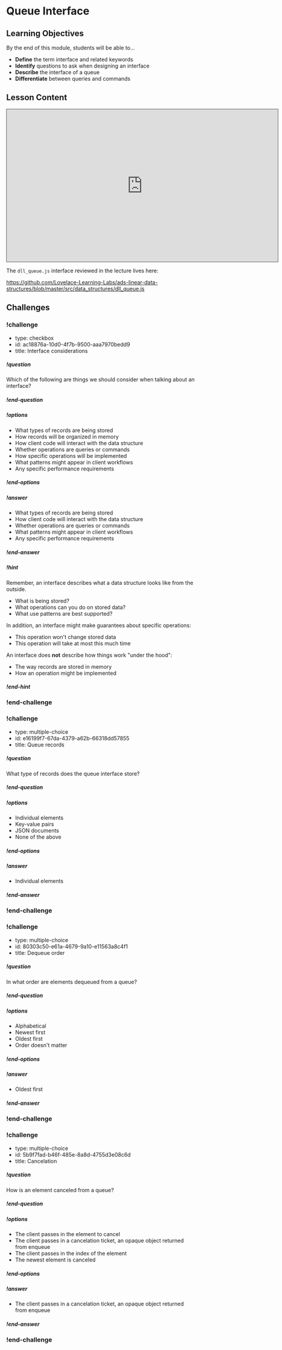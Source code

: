 # Queue Interface

## Learning Objectives

By the end of this module, students will be able to...

* **Define** the term interface and related keywords
* **Identify** questions to ask when designing an interface
* **Describe** the interface of a queue
* **Differentiate** between queries and commands

## Lesson Content

<iframe src="https://adaacademy.hosted.panopto.com/Panopto/Pages/Embed.aspx?id=9c6d03be-87b4-4884-8555-abb30039ecb7&autoplay=false&offerviewer=true&showtitle=true&showbrand=false&start=0&interactivity=all" width=720 height=405 style="border: 1px solid #464646;" allowfullscreen allow="autoplay"></iframe>

The `dll_queue.js` interface reviewed in the lecture lives here:

https://github.com/Lovelace-Learning-Labs/ads-linear-data-structures/blob/master/src/data_structures/dll_queue.js

## Challenges

<!-- >>>>>>>>>>>>>>>>>>>>>> BEGIN CHALLENGE >>>>>>>>>>>>>>>>>>>>>> -->
<!-- Replace everything in square brackets [] and remove brackets  -->

### !challenge

* type: checkbox
* id: ac18876a-10d0-4f7b-9500-aaa7970bedd9
* title: Interface considerations
<!-- * points: [1] (optional, the number of points for scoring as a checkpoint) -->
<!-- * topics: [python, pandas] (optional the topics for analyzing points) -->

##### !question

Which of the following are things we should consider when talking about an interface?

##### !end-question

##### !options

* What types of records are being stored
* How records will be organized in memory
* How client code will interact with the data structure
* Whether operations are queries or commands
* How specific operations will be implemented
* What patterns might appear in client workflows
* Any specific performance requirements

##### !end-options

##### !answer

* What types of records are being stored
* How client code will interact with the data structure
* Whether operations are queries or commands
* What patterns might appear in client workflows
* Any specific performance requirements

##### !end-answer

##### !hint

Remember, an interface describes what a data structure looks like from the outside.

* What is being stored?
* What operations can you do on stored data?
* What use patterns are best supported?

In addition, an interface might make guarantees about specific operations:

* This operation won't change stored data
* This operation will take at most this much time

An interface does **not** describe how things work "under the hood":

* The way records are stored in memory
* How an operation might be implemented

##### !end-hint

<!-- other optional sections -->
<!-- !hint - !end-hint (markdown, users can see after a failed attempt) -->
<!-- !rubric - !end-rubric (markdown, instructors can see while scoring a checkpoint) -->
<!-- !explanation - !end-explanation (markdown, students can see after answering correctly) -->

### !end-challenge

<!-- ======================= END CHALLENGE ======================= -->
<!-- >>>>>>>>>>>>>>>>>>>>>> BEGIN CHALLENGE >>>>>>>>>>>>>>>>>>>>>> -->
<!-- Replace everything in square brackets [] and remove brackets  -->

### !challenge

* type: multiple-choice
* id: e16199f7-67da-4379-a62b-66318dd57855
* title: Queue records
<!-- * points: [1] (optional, the number of points for scoring as a checkpoint) -->
<!-- * topics: [python, pandas] (optional the topics for analyzing points) -->

##### !question


What type of records does the queue interface store?

##### !end-question

##### !options

* Individual elements
* Key-value pairs
* JSON documents
* None of the above

##### !end-options

##### !answer

* Individual elements

##### !end-answer

<!-- other optional sections -->
<!-- !hint - !end-hint (markdown, users can see after a failed attempt) -->
<!-- !rubric - !end-rubric (markdown, instructors can see while scoring a checkpoint) -->
<!-- !explanation - !end-explanation (markdown, students can see after answering correctly) -->

### !end-challenge

<!-- ======================= END CHALLENGE ======================= -->
<!-- >>>>>>>>>>>>>>>>>>>>>> BEGIN CHALLENGE >>>>>>>>>>>>>>>>>>>>>> -->
<!-- Replace everything in square brackets [] and remove brackets  -->

### !challenge

* type: multiple-choice
* id: 80303c50-e61a-4679-9a10-e11563a8c4f1
* title: Dequeue order
<!-- * points: [1] (optional, the number of points for scoring as a checkpoint) -->
<!-- * topics: [python, pandas] (optional the topics for analyzing points) -->

##### !question


In what order are elements dequeued from a queue?

##### !end-question

##### !options

* Alphabetical
* Newest first
* Oldest first
* Order doesn't matter

##### !end-options

##### !answer

* Oldest first

##### !end-answer

<!-- other optional sections -->
<!-- !hint - !end-hint (markdown, users can see after a failed attempt) -->
<!-- !rubric - !end-rubric (markdown, instructors can see while scoring a checkpoint) -->
<!-- !explanation - !end-explanation (markdown, students can see after answering correctly) -->

### !end-challenge

<!-- ======================= END CHALLENGE ======================= -->
<!-- >>>>>>>>>>>>>>>>>>>>>> BEGIN CHALLENGE >>>>>>>>>>>>>>>>>>>>>> -->
<!-- Replace everything in square brackets [] and remove brackets  -->

### !challenge

* type: multiple-choice
* id: 5b9f7fad-b46f-485e-8a8d-4755d3e08c6d
* title: Cancelation
<!-- * points: [1] (optional, the number of points for scoring as a checkpoint) -->
<!-- * topics: [python, pandas] (optional the topics for analyzing points) -->

##### !question

How is an element canceled from a queue?

##### !end-question

##### !options

* The client passes in the element to cancel
* The client passes in a cancelation ticket, an opaque object returned from enqueue
* The client passes in the index of the element
* The newest element is canceled

##### !end-options

##### !answer

* The client passes in a cancelation ticket, an opaque object returned from enqueue

##### !end-answer

<!-- other optional sections -->
<!-- !hint - !end-hint (markdown, users can see after a failed attempt) -->
<!-- !rubric - !end-rubric (markdown, instructors can see while scoring a checkpoint) -->
<!-- !explanation - !end-explanation (markdown, students can see after answering correctly) -->

### !end-challenge

<!-- ======================= END CHALLENGE ======================= -->

